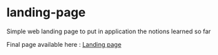 # landing-page

Simple web landing page to put in application the notions learned so far

Final page available here : [Landing page](https://octoo.github.io/landing-page/)
